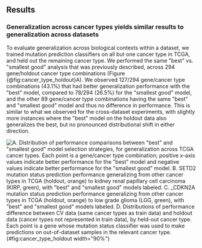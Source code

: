 ## Results

### Generalization across cancer types yields similar results to generalization across datasets

To evaluate generalization across biological contexts within a dataset, we trained mutation prediction classifiers on all but one cancer type in TCGA, and held out the remaining cancer type.
We performed the same "best" vs. "smallest good" analysis that was previously described, across 294 gene/holdout cancer type combinations (Figure {@fig:cancer_type_holdout}A).
We observed 127/294 gene/cancer type combinations (43.1%) that had better generalization performance with the "best" model, compared to 78/294 (26.5%) for the "smallest good" model, and the other 89 gene/cancer type combinations having the same "best" and "smallest good" model and thus no difference in performance.
This is similar to what we observed for the cross-dataset experiments, with slightly more instances where the "best" model on the holdout data also generalizes the best, but no pronounced distributional shift in either direction.

![
**A.** Distribution of performance comparisons between "best" and "smallest good" model selection strategies, for generalization across TCGA cancer types. Each point is a gene/cancer type combination; positive x-axis values indicate better performance for the "best" model and negative values indicate better performance for the "smallest good" model.
**B.** _SETD2_ mutation status prediction performance generalizing from other cancer types in TCGA (holdout, orange) to kidney renal papillary cell carcinoma (KIRP, green), with "best" and "smallest good" models labeled.
**C.** _CDKN2A mutation status prediction performance generalizing from other cancer types in TCGA (holdout, orange) to low grade glioma (LGG, green), with "best" and "smallest good" models labeled.
**D.** Distributions of performance difference between CV data (same cancer types as train data) and holdout data (cancer types not represented in train data), by held-out cancer type. Each point is a gene whose mutation status classifier was used to make predictions on out-of-dataset samples in the relevant cancer type.
](images/figure_4.png){#fig:cancer_type_holdout width="90%"}
